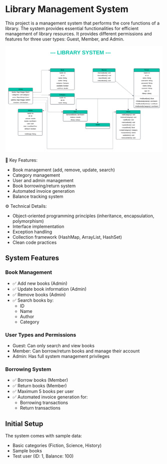 # Library Management System

This project is a management system that performs the core functions of a library. The system provides essential functionalities for efficient management of library resources. It provides different permissions and features for three user types: Guest, Member, and Admin.

![Class Diagram](./docs/uml/diagram.png)

🔑 Key Features:
- Book management (add, remove, update, search)
- Category management
- User and admin management
- Book borrowing/return system
- Automated invoice generation
- Balance tracking system

⚙️ Technical Details:
- Object-oriented programming principles (inheritance, encapsulation, polymorphism)
- Interface implementation
- Exception handling
- Collection framework (HashMap, ArrayList, HashSet)
- Clean code practices

## System Features

### Book Management
- ✅ Add new books (Admin)
- ✅ Update book information (Admin)
- ✅ Remove books (Admin)
- ✅ Search books by:
  - ID
  - Name
  - Author
  - Category

### User Types and Permissions
- Guest: Can only search and view books
- Member: Can borrow/return books and manage their account
- Admin: Has full system management privileges

### Borrowing System
- ✅ Borrow books (Member)
- ✅ Return books (Member)
- ✅ Maximum 5 books per user
- ✅ Automated invoice generation for:
  - Borrowing transactions
  - Return transactions

## Initial Setup

The system comes with sample data:
- Basic categories (Fiction, Science, History)
- Sample books
- Test user (ID: 1, Balance: 100) 